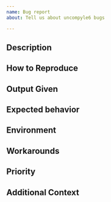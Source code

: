 ```yaml
---
name: Bug report
about: Tell us about uncompyle6 bugs

---
```


<!-- __Note:__ If you are using this program to do something illegal - don't.
The issue may be flagged to make it easier for those seeking to report illegal activity.

If you are reporting a bug in decompilation, it will probably not be acted upon
unless it is narrowed to a small example. You may have to do some work to remove
extraneous code from the source example. Most bugs can be expressed in 30 lines of
code.

Issues are not for asking questions about a problem you are trying to solve that involves the use of uncompyle6 along the way, although I may be more tolerant of this if you sponsor the project.

Bugs are also not for general or novice help on how to install
this Python program and its dependencies in your environment, or in
the way you would like to have it set up, or how to interpret a Python
traceback, e.g., that winds up saying Python X.Y.Z is not supported.

For these kinds of things, you will save yourself time by asking instead on forums like StackOverflow or ChatGPT that are geared to helping people with such general or novice kinds of questions and tasks. And unless you are a sponsor of the project, if your question seems to be of this category, the issue may just be closed.

Also, unless you are a sponsor of the project, it may take a
while, maybe a week or so, before the bug report is noticed, let alone
acted upon.

To set expectations, some legitimate bugs can take years to fix, but most eventually do get fixed.

Funding the project was added to partially address the problem that there are lots of people seeking help and reporting bugs, but few people who are
willing or capable of providing help or fixing bugs.

Tasks or the kinds of things others can do, but you can't do or don't want to do yourself, are typically the kind of thing that you pay someone to do, especially when you are the primary beneficiary of the
work, or the task is complex, long, or tedious. If your code is over
30 lines long, it fits into this category.


See also https://github.com/rocky/python-uncomp[yle6/blob/master/HOW-TO-REPORT-A-BUG.md ?
-->

<!--
Please remove any of the optional sections if they are not applicable.

Prerequisites/Caveats

* Make sure the bytecode you have can be disassembled with a
  disassembler and produces valid results.
* Try to make the bytecode that exhibits a bug as small as possible.
* Don't put bytecode and corresponding source code on any service that
  requires registration to download. Instead, attach it as a zip file.
* When you open a bug report, there is no privacy. If you need privacy, then
  contact me by email and explain who you are and the need for privacy.
  But be mindful that you may be asked to sponsor the project for the
  personal and private help that you are requesting.
* If the legitimacy of the activity is deemed suspicious, I may flag it as suspicious,
  making the issue even easier to detect.

Bug reports that violate the above may be discarded.

-->

## Description

<!-- Please add a clear and concise description of the bug. Try to narrow the problem down to the smallest that exhibits the bug.-->

## How to Reproduce

<!-- Please show both the *input* you gave and the output you got in describing how to reproduce the bug.

Or give a complete console log with input and output

```console
$ uncompyle6 <command-line-options>
...
$
```

Attach a zip file to the Python bytecode or a
gist with the information. If you have the correct source code, you
can add that too.

-->

## Output Given

<!--
Please include not just the error message, but all output leading to the message, which includes echoing input and messages up to the error.
For a command-line environment, include command invocation and all the output produced.

If this is too long, then try narrowing the problem to something short.
-->


## Expected behavior

<!-- Add a clear and concise description of what you expected to happen. -->

## Environment

<!-- _This section sometimes is optional but helpful to us._

Please modify for your setup

- Uncompyle6 version: output from  `uncompyle6 --version` or `pip show uncompyle6`
- xdis version: output from `pydisasm --version` or or `pip show xdis`
- Python version for the version of Python the byte-compiled the file: `python -c "import sys; print(sys.version)"` where `python` is the correct CPython or PyPy binary.
- OS and Version: [e.g., Ubuntu bionic]

-->

## Workarounds

<!-- If there is a workaround for the problem, describe that here. -->

## Priority

<!-- If this is important for a particular public good state it here.
     If this is blocking some important activity, let us know what activity it blocks.

	 Otherwise, we'll assume this has the lowest priority in addressing.
	 -->

## Additional Context

<!-- _This section is optional._

Add any other context about the problem here or special environment setup.

-->
